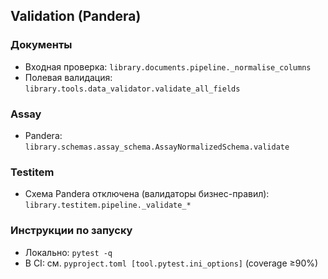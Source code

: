 ## Validation (Pandera)

### Документы

- Входная проверка: `library.documents.pipeline._normalise_columns`
- Полевая валидация: `library.tools.data_validator.validate_all_fields`

### Assay

- Pandera: `library.schemas.assay_schema.AssayNormalizedSchema.validate`

### Testitem

- Схема Pandera отключена (валидаторы бизнес-правил): `library.testitem.pipeline._validate_*`

### Инструкции по запуску

- Локально: `pytest -q`
- В CI: см. `pyproject.toml [tool.pytest.ini_options]` (coverage ≥90%)
